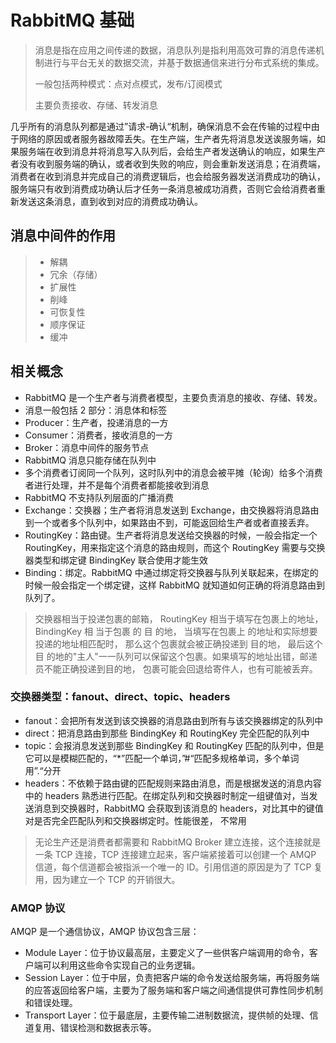 # RabbitMQ 基础

> 消息是指在应用之间传递的数据，消息队列是指利用高效可靠的消息传递机制进行与平台无关的数据交流，并基于数据通信来进行分布式系统的集成。
>
> 一般包括两种模式：点对点模式，发布/订阅模式
>
> 主要负责接收、存储、转发消息

几乎所有的消息队列都是通过”请求-确认“机制，确保消息不会在传输的过程中由于网络的原因或者服务器故障丢失。在生产端，生产者先将消息发送诶服务端，如果服务端在收到消息并将消息写入队列后，会给生产者发送确认的响应，如果生产者没有收到服务端的确认，或者收到失败的响应，则会重新发送消息；在消费端，消费者在收到消息并完成自己的消费逻辑后，也会给服务器发送消费成功的确认，服务端只有收到消费成功确认后才任务一条消息被成功消费，否则它会给消费者重新发送这条消息，直到收到对应的消费成功确认。

## 消息中间件的作用

> - 解耦
> - 冗余（存储）
> - 扩展性
> - 削峰
> - 可恢复性
> - 顺序保证
> - 缓冲

## 相关概念

- RabbitMQ 是一个生产者与消费者模型，主要负责消息的接收、存储、转发。
- 消息一般包括 2 部分：消息体和标签
- Producer：生产者，投递消息的一方
- Consumer：消费者，接收消息的一方
- Broker：消息中间件的服务节点
- RabbitMQ 消息只能存储在队列中
- 多个消费者订阅同一个队列，这时队列中的消息会被平摊（轮询）给多个消费者进行处理，并不是每个消费者都能接收到消息
- RabbitMQ 不支持队列层面的广播消费
- Exchange：交换器；生产者将消息发送到 Exchange，由交换器将消息路由到一个或者多个队列中，如果路由不到，可能返回给生产者或者直接丢弃。
- RoutingKey：路由键。生产者将消息发送给交换器的时候，一般会指定一个 RoutingKey，用来指定这个消息的路由规则，而这个 RoutingKey 需要与交换器类型和绑定键 BindingKey 联合使用才能生效
- Binding：绑定。RabbitMQ 中通过绑定将交换器与队列关联起来，在绑定的时候一般会指定一个绑定键，这样 RabbitMQ 就知道如何正确的将消息路由到队列了。

> 交换器相当于投递包裹的邮箱， RoutingKey 相当于填写在包裹上的地址， BindingKey 相 当于包裹 的 目 的地， 当填写在包裹上 的地址和实际想要投递的地址相匹配时， 那么这个包裹就会被正确投递到 目的地， 最后这个目 的地的"主人"一一队列可以保留这个包裹。如果填写的地址出错，邮递员不能正确投递到目的地， 包裹可能会回退给寄件人，也有可能被丢弃。

### 交换器类型：fanout、direct、topic、headers

- fanout：会把所有发送到该交换器的消息路由到所有与该交换器绑定的队列中
- direct：把消息路由到那些 BindingKey 和 RoutingKey 完全匹配的队列中
- topic：会报消息发送到那些 BindingKey 和 RoutingKey 匹配的队列中，但是它可以是模糊匹配的，“\*”匹配一个单词，”#“匹配多规格单词，多个单词用”.“分开
- headers：不依赖于路由键的匹配规则来路由消息，而是根据发送的消息内容中的 headers 熟悉进行匹配。在绑定队列和交换器时制定一组键值对，当发送消息到交换器时，RabbitMQ 会获取到该消息的 headers，对比其中的键值对是否完全匹配队列和交换器绑定时。性能很差， 不常用

> 无论生产还是消费者都需要和 RabbitMQ Broker 建立连接，这个连接就是一条 TCP 连接，TCP 连接建立起来，客户端紧接着可以创建一个 AMQP 信道，每个信道都会被指派一个唯一的 ID。引用信道的原因是为了 TCP 复用，因为建立一个 TCP 的开销很大。

### AMQP 协议

AMQP 是一个通信协议，AMQP 协议包含三层：

- Module Layer：位于协议最高层，主要定义了一些供客户端调用的命令，客户端可以利用这些命令实现自己的业务逻辑。
- Session Layer：位于中层，负责把客户端的命令发送给服务端，再将服务端的应答返回给客户端，主要为了服务端和客户端之间通信提供可靠性同步机制和错误处理。
- Transport Layer：位于最底层，主要传输二进制数据流，提供帧的处理、信道复用、错误检测和数据表示等。
